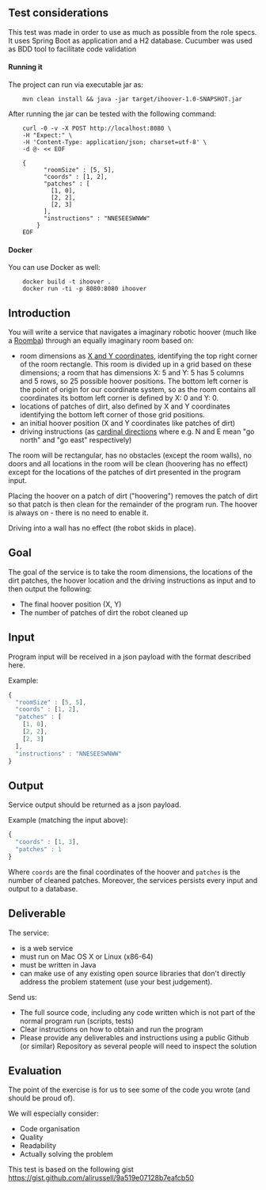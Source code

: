 ## Test considerations

This test was made in order to use as much as possible from the role specs.
It uses Spring Boot as application and a H2 database.
Cucumber was used as BDD tool to facilitate code validation

#### Running it

The project can run via executable jar as:
```$xslt
    mvn clean install && java -jar target/ihoover-1.0-SNAPSHOT.jar
```

After running the jar can be tested with the following command:
```$xslt
    curl -0 -v -X POST http://localhost:8080 \
    -H "Expect:" \
    -H 'Content-Type: application/json; charset=utf-8' \
    -d @- << EOF
    
    {
          "roomSize" : [5, 5],
          "coords" : [1, 2],
          "patches" : [
            [1, 0],
            [2, 2],
            [2, 3]
          ],
          "instructions" : "NNESEESWNWW"
        }
    EOF
```

#### Docker

You can use Docker as well:

```$xslt
    docker build -t ihoover .
    docker run -ti -p 8080:8080 ihoover
```


## Introduction

You will write a service that navigates a imaginary robotic hoover (much like a [Roomba](https://en.wikipedia.org/wiki/Roomba)) through an equally imaginary room based on:

* room dimensions as [X and Y coordinates](https://en.wikipedia.org/wiki/Cartesian_coordinate_system), identifying the top right corner of the room rectangle. This room is divided up in a grid based on these dimensions; a room that has dimensions X: 5 and Y: 5 has 5 columns and 5 rows, so 25 possible hoover positions. The bottom left corner is the point of origin for our coordinate system, so as the room contains all coordinates its bottom left corner is defined by X: 0 and Y: 0.
* locations of patches of dirt, also defined by X and Y coordinates identifying the bottom left corner of those grid positions.
* an initial hoover position (X and Y coordinates like patches of dirt)
* driving instructions (as [cardinal directions](https://en.wikipedia.org/wiki/Cardinal_direction) where e.g. N and E mean "go north" and "go east" respectively) 

The room will be rectangular, has no obstacles (except the room walls), no doors and all locations in the room will be clean (hoovering has no effect) except for the locations of the patches of dirt presented in the program input.

Placing the hoover on a patch of dirt ("hoovering") removes the patch of dirt so that patch is then clean for the remainder of the program run. The hoover is always on - there is no need to enable it.

Driving into a wall has no effect (the robot skids in place).

## Goal

The goal of the service is to take the room dimensions, the locations of the dirt patches, the hoover location and the driving instructions as input and to then output the following:

* The final hoover position (X, Y)
* The number of patches of dirt the robot cleaned up

## Input

Program input will be received in a json payload with the format described here.

Example:

```javascript
{
  "roomSize" : [5, 5],
  "coords" : [1, 2],
  "patches" : [
    [1, 0],
    [2, 2],
    [2, 3]
  ],
  "instructions" : "NNESEESWNWW"
}
```

## Output

Service output should be returned as a json payload.

Example (matching the input above):

```javascript
{
  "coords" : [1, 3],
  "patches" : 1
}
```
Where `coords` are the final coordinates of the hoover and `patches` is the number of cleaned patches.
Moreover, the services persists every input and output to a database.

## Deliverable

The service:

* is a web service
* must run on Mac OS X or Linux (x86-64) 
* must be written in Java
* can make use of any existing open source libraries that don't directly address the problem statement (use your best judgement).

Send us:

* The full source code, including any code written which is not part of the normal program run (scripts, tests)
* Clear instructions on how to obtain and run the program
* Please provide any deliverables and instructions using a public Github (or similar) Repository as several people will need to inspect the solution

## Evaluation

The point of the exercise is for us to see some of the code you wrote (and should be proud of). 

We will especially consider:

* Code organisation
* Quality
* Readability
* Actually solving the problem


This test is based on the following gist https://gist.github.com/alirussell/9a519e07128b7eafcb50
